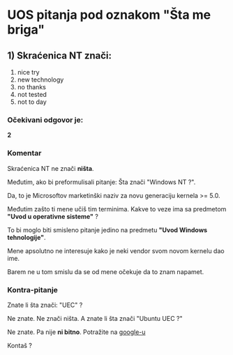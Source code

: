 # UOS pitanja pod oznakom "Šta me briga"

## 1) Skraćenica NT znači:

1. nice try
2. new technology
3. no thanks
4. not tested
5. not to day

### Očekivani odgovor je:

**2**


### Komentar

Skraćenica NT ne znači **ništa**.

Međutim, ako bi preformulisali pitanje: Šta znači "Windows NT ?".

Da, to je Microsoftov marketinški naziv za novu generaciju kernela >= 5.0.

Međutim zašto ti mene učiš tim terminima. Kakve to veze ima  sa predmetom **"Uvod u operativne sisteme"** ?

To bi moglo biti smisleno pitanje jedino na predmetu **"Uvod Windows tehnologije"**.

Mene apsolutno ne interesuje kako je neki vendor svom novom kernelu dao ime. 

Barem ne u tom smislu da se od mene očekuje da to znam napamet.

### Kontra-pitanje

Znate li šta znači: "UEC" ?

Ne znate. Ne znači ništa. A znate li šta znači "Ubuntu UEC ?"

Ne znate. Pa nije **ni bitno**. Potražite na [google-u](http://www.google.com/search?hl=bs&q=ubuntu+uec&btnG=Search)

Kontaš ?

